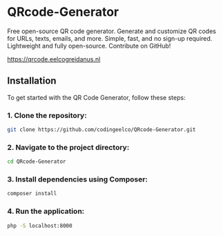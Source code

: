 # QRcode-Generator
Free open-source QR code generator. Generate and customize QR codes for URLs, texts, emails, and more. Simple, fast, and no sign-up required. Lightweight and fully open-source. Contribute on GitHub!

https://qrcode.eelcogreidanus.nl

## Installation

To get started with the QR Code Generator, follow these steps:

### 1. Clone the repository:
```bash
git clone https://github.com/codingeelco/QRcode-Generator.git
```

### 2. Navigate to the project directory:
```bash
cd QRcode-Generator
```

### 3. Install dependencies using Composer:
```bash
composer install
```

### 4. Run the application:
```bash
php -S localhost:8000
```
